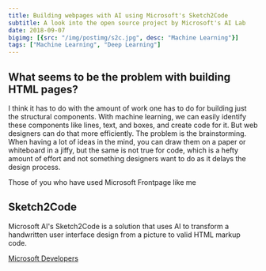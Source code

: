```yaml
---
title: Building webpages with AI using Microsoft's Sketch2Code
subtitle: A look into the open source project by Microsoft's AI Lab
date: 2018-09-07
bigimg: [{src: "/img/postimg/s2c.jpg", desc: "Machine Learning"}]
tags: ["Machine Learning", "Deep Learning"]
---
```


## What seems to be the problem with building HTML pages?
I think it has to do with the amount of work one has to do for building just the structural components. With machine learning, we can easily identify these components like lines, text, and boxes, and create code for it. But web designers can do that more efficiently. The problem is the brainstorming. When having a lot of ideas in the mind, you can draw them on a paper or whiteboard in a jiffy, but the same is not true for code, which is a hefty amount of effort and not something designers want to do as it delays the design process.

Those of you who have used Microsoft Frontpage like me

## Sketch2Code
Microsoft AI's Sketch2Code is a solution that uses AI to transform a handwritten user interface design from a picture to valid HTML markup code.

[Microsoft Developers](https://www.youtube.com/watch?time_continue=141&v=V6pqqPPHyYM)
